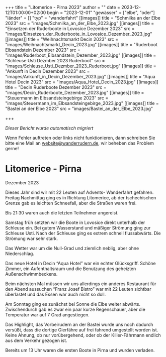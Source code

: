 +++
title = "Litomerice - Pirna 2023"
author = ""
date = 2023-12-12T01:00:00+02:00
begin = "2023-12-01"
"gewässer" = ["elbe", "oder"]
"länder" = []
"typ" = "wanderfahrt"
[[images]]
title = "Schmilka an der Elbe 2023"
src = "images/Schmilka_an_der_Elbe_2023.jpg"
[[images]]
title = "Einsetzen der Ruderboote in Lovosice Dezember 2023"
src = "images/Einsetzen_der_Ruderboote_in_Lovosice_Dezember_2023.jpg"
[[images]]
title = "Weihnachtsmarkt Decin 2023"
src = "images/Weihnachtsmarkt_Decin_2023.jpg"
[[images]]
title = "Ruderboot Elbsandstein Dezember 2023"
src = "images/Ruderboot_Elbsandstein_Dezember_2023.jpg"
[[images]]
title = "Schleuse Usti Dezmber 2023 Ruderboot"
src = "images/Schleuse_Usti_Dezmber_2023_Ruderboot.jpg"
[[images]]
title = "Ankunft in Decin Dezember 2023"
src = "images/Ankunft_in_Decin_Dezember_2023.jpg"
[[images]]
title = "Aqua Hotel Decin 2023"
src = "images/Aqua_Hotel_Decin_2023.jpg"
[[images]]
title = "Decin Ruderboote Dezember 2023"
src = "images/Decin_Ruderboote_Dezember_2023.jpg"
[[images]]
title = "Steuermann im Elbsandsteingebirge 2023"
src = "images/Steuermann_im_Elbsandsteingebirge_2023.jpg"
[[images]]
title = "Bastei an der Elbe 2023"
src = "images/Bastei_an_der_Elbe_2023.jpg"

+++


*Dieser Bericht wurde automatisch migriert*

Wenn Fehler auftreten oder links nicht funktionieren, dann schreiben Sie bitte eine Mail an website@wanderrudern.de, wir beheben das Problem gerne!



# Litomerice - Pirna


Dezember 2023

Dieses Jahr sind wir mit 22 Leuten auf Advents- Wanderfahrt gefahren. Freitag Nachmittag ging es in Richtung Litomerice, ab der tschechischen Grenze gab es leichten Schneefall, aber die Straßen waren frei.

Bis 21:30 waren auch die letzten Teilnehmer angereist.

Samstag früh setzten wir die Boote in Lovosice direkt unterhalb der Schleuse ein. Bei gutem Wasserstand und mäßiger Strömung ging zur Schleuse Usti. Nach der Schleuse ging es extrem schnell flussabwärts. Die Strömung war sehr stark.

Das Wetter war um die Null-Grad und ziemlich neblig, aber ohne Niederschlag.

Das neue Hotel in Decin “Aqua Hotel” war ein echter Glücksgriff. Schöne Zimmer, ein Aufenthaltsraum und die Benutzung des geheizten Außenschwimmbeckens.

Beim nächsten Mal müssen wir uns allerdings ein anderes Restaurant für den Abend aussuchen “Franz Josef Bistro” war mit 22 Leuten sichtbar überlastet und das Essen war auch nicht so doll.

Am Sonntag ging es zunächst bei Sonne die Elbe weiter abwärts. Zwischendurch gab es zwar ein paar kurze Regenschauer, aber die Temperatur war auf 7 Grad angestiegen.

Das Highlight, das Vorbeirudern an der Bastei wurde uns noch dadurch versüßt, dass die dortige Gierfähre auf frei fahrend umgestellt worden ist. Keine Ahnung, ob nur vorübergehend, oder ob der Killer-Fährmann endlich aus dem Verkehr gezogen ist.

Bereits um 13 Uhr waren die ersten Boote in Pirna und wurden verladen.